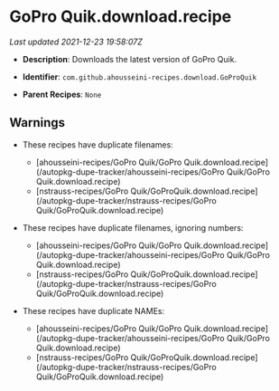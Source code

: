 # GoPro Quik.download.recipe

_Last updated 2021-12-23 19:58:07Z_

- **Description**: Downloads the latest version of GoPro Quik.

- **Identifier**: `com.github.ahousseini-recipes.download.GoProQuik`

- **Parent Recipes**: `None`

## Warnings

- These recipes have duplicate filenames:
    - [ahousseini-recipes/GoPro Quik/GoPro Quik.download.recipe](/autopkg-dupe-tracker/ahousseini-recipes/GoPro Quik/GoPro Quik.download.recipe)
    - [nstrauss-recipes/GoPro Quik/GoProQuik.download.recipe](/autopkg-dupe-tracker/nstrauss-recipes/GoPro Quik/GoProQuik.download.recipe)

- These recipes have duplicate filenames, ignoring numbers:
    - [ahousseini-recipes/GoPro Quik/GoPro Quik.download.recipe](/autopkg-dupe-tracker/ahousseini-recipes/GoPro Quik/GoPro Quik.download.recipe)
    - [nstrauss-recipes/GoPro Quik/GoProQuik.download.recipe](/autopkg-dupe-tracker/nstrauss-recipes/GoPro Quik/GoProQuik.download.recipe)

- These recipes have duplicate NAMEs:
    - [ahousseini-recipes/GoPro Quik/GoPro Quik.download.recipe](/autopkg-dupe-tracker/ahousseini-recipes/GoPro Quik/GoPro Quik.download.recipe)
    - [nstrauss-recipes/GoPro Quik/GoProQuik.download.recipe](/autopkg-dupe-tracker/nstrauss-recipes/GoPro Quik/GoProQuik.download.recipe)